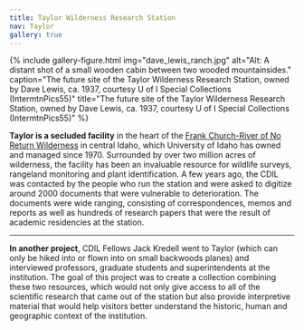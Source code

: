 ```yaml
---
title: Taylor Wilderness Research Station
nav: Taylor
gallery: true
---
```


{% include gallery-figure.html img="dave_lewis_ranch.jpg" alt="Alt: A distant shot of a small wooden cabin between two wooded mountainsides." caption="The future site of the Taylor Wilderness Research Station, owned by Dave Lewis, ca. 1937, courtesy U of I Special Collections (IntermtnPics55)" title="The future site of the Taylor Wilderness Research Station, owned by Dave Lewis, ca. 1937, courtesy U of I Special Collections (IntermtnPics55)" %}

**Taylor is a secluded facility** in the heart of the [Frank Church-River of No Return Wilderness](https://www.uidaho.edu/cnr/taylor-wilderness-research-station) in central Idaho, which University of Idaho has owned and managed since 1970. Surrounded by over two million acres of wilderness, the facility has been an invaluable resource for wildlife surveys, rangeland monitoring and plant identification. A few years ago, the CDIL was contacted by the people who run the station and were asked to digitize around 2000 documents that were vulnerable to deterioration. The documents were wide ranging, consisting of correspondences, memos and reports as well as hundreds of research papers that were the result of academic residencies at the station. 

---

**In another project**, CDIL Fellows Jack Kredell went to Taylor (which can only be hiked into or flown into on small backwoods planes) and interviewed professors, graduate students and superintendents at the institution. The goal of this project was to create a collection combining these two resources, which would not only give access to all of the scientific research that came out of the station but also provide interpretive material that would help visitors better understand the historic, human and geographic context of the institution.

